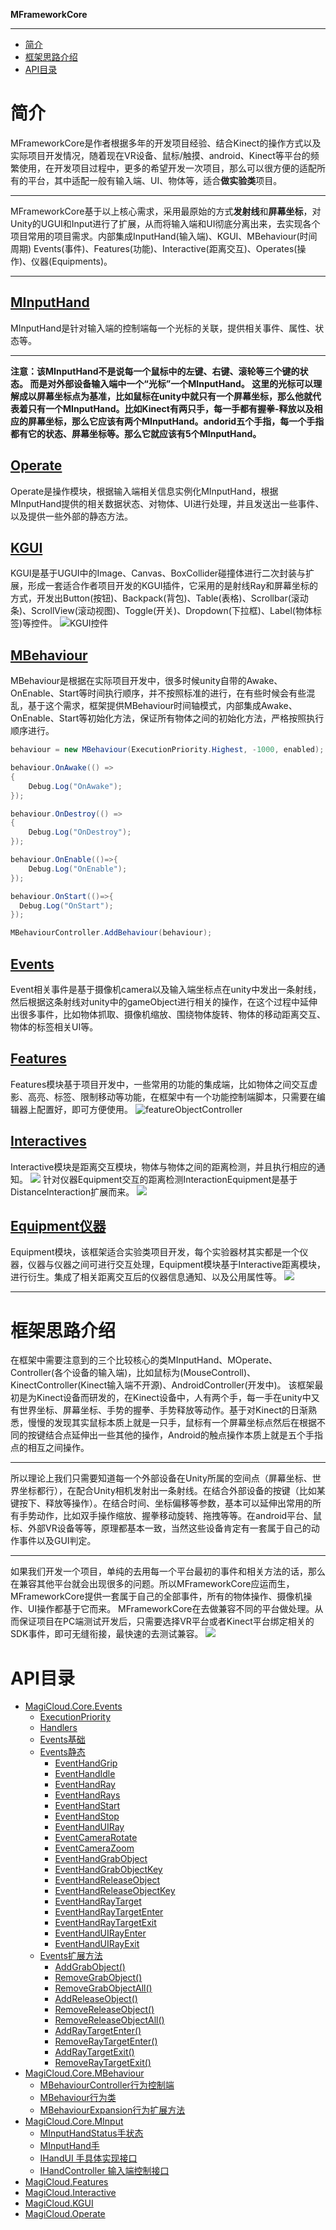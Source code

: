 **MFrameworkCore**
* * *
* [简介](#简介)
* [框架思路介绍](#框架思路介绍)
* [API目录](#api目录)

# 简介
MFrameworkCore是作者根据多年的开发项目经验、结合Kinect的操作方式以及实际项目开发情况，随着现在VR设备、鼠标/触摸、android、Kinect等平台的频繁使用，在开发项目过程中，更多的希望开发一次项目，那么可以很方便的适配所有的平台，其中适配一般有输入端、UI、物体等，适合**做实验类**项目。

* * *

MFrameworkCore基于以上核心需求，采用最原始的方式**发射线**和**屏幕坐标**，对Unity的UGUI和Input进行了扩展，从而将输入端和UI彻底分离出来，去实现各个项目常用的项目需求。内部集成InputHand(输入端)、KGUI、MBehaviour(时间周期)
Events(事件)、Features(功能)、Interactive(距离交互)、Operates(操作)、仪器(Equipments)。

* * *

## [MInputHand](https://github.com/iothua/MFrameworkCore/wiki/MagiCloud.Core.MInput#MInputHand)
MInputHand是针对输入端的控制端每一个光标的关联，提供相关事件、属性、状态等。
* * *
**注意：该MInputHand不是说每一个鼠标中的左键、右键、滚轮等三个键的状态。 而是对外部设备输入端中一个“光标”一个MInputHand。 这里的光标可以理解成以屏幕坐标点为基准，比如鼠标在unity中就只有一个屏幕坐标，那么他就代表着只有一个MInputHand。比如Kinect有两只手，每一手都有握拳-释放以及相应的屏幕坐标，那么它应该有两个MInputHand。andorid五个手指，每一个手指都有它的状态、屏幕坐标等。那么它就应该有5个MInputHand。**

## [Operate](https://github.com/iothua/MFrameworkCore/wiki/MagiCloud.Operate)
Operate是操作模块，根据输入端相关信息实例化MInputHand，根据MInputHand提供的相关数据状态、对物体、UI进行处理，并且发送出一些事件、以及提供一些外部的静态方法。

## [KGUI](https://github.com/iothua/MFrameworkCore/wiki/MagiCloud.KGUI)
KGUI是基于UGUI中的Image、Canvas、BoxCollider碰撞体进行二次封装与扩展，形成一套适合作者项目开发的KGUI插件，它采用的是射线Ray和屏幕坐标的方式，开发出Button(按钮)、Backpack(背包)、Table(表格)、Scrollbar(滚动条)、ScrollView(滚动视图)、Toggle(开关)、Dropdown(下拉框)、Label(物体标签)等控件。
![KGUI控件](https://github.com/iothua/MFrameworkCore/blob/develop/WikiPng/kgui/kgui_control.jpg)

## [MBehaviour](https://github.com/iothua/MFrameworkCore/wiki/MagiCloud.Core.MBehaviour)
MBehaviour是根据在实际项目开发中，很多时候unity自带的Awake、OnEnable、Start等时间执行顺序，并不按照标准的进行，在有些时候会有些混乱，基于这个需求，框架提供MBehaviour时间轴模式，内部集成Awake、OnEnable、Start等初始化方法，保证所有物体之间的初始化方法，严格按照执行顺序进行。

```cs
behaviour = new MBehaviour(ExecutionPriority.Highest, -1000, enabled);

behaviour.OnAwake(() =>
{
    Debug.Log("OnAwake");
});

behaviour.OnDestroy(() =>
{
    Debug.Log("OnDestroy");
});

behaviour.OnEnable(()=>{
    Debug.Log("OnEnable");
});

behaviour.OnStart(()=>{
  Debug.Log("OnStart");
});

MBehaviourController.AddBehaviour(behaviour);
```

## [Events](https://github.com/iothua/MFrameworkCore/wiki/MagiCloud.Core.Events#Events静态)
Event相关事件是基于摄像机camera以及输入端坐标点在unity中发出一条射线，然后根据这条射线对unity中的gameObject进行相关的操作，在这个过程中延伸出很多事件，比如物体抓取、摄像机缩放、围绕物体旋转、物体的移动距离交互、物体的标签相关UI等。
##  [Features](https://github.com/iothua/MFrameworkCore/wiki/MagiCloud.Features)
Features模块基于项目开发中，一些常用的功能的集成端，比如物体之间交互虚影、高亮、标签、限制移动等功能，在框架中有一个功能控制端脚本，只需要在编辑器上配置好，即可方便使用。
![featureObjectController](https://github.com/iothua/MFrameworkCore/blob/develop/WikiPng/featureObjectController.jpg)
##  [Interactives](https://github.com/iothua/MFrameworkCore/wiki/MagiCloud.Interactive)
Interactive模块是距离交互模块，物体与物体之间的距离检测，并且执行相应的通知。
![](https://github.com/iothua/MFrameworkCore/blob/develop/WikiPng/distanceIntecation.jpg)
针对仪器Equipment交互的距离检测InteractionEquipment是基于DistanceInteraction扩展而来。
![](https://github.com/iothua/MFrameworkCore/blob/develop/WikiPng/interactionEquipment.jpg)
## [Equipment仪器](https://github.com/iothua/MFrameworkCore/wiki/MagiCloud.Features#%E4%BB%AA%E5%99%A8%E7%AB%AFequipmentbase)
Equipment模块，该框架适合实验类项目开发，每个实验器材其实都是一个仪器，仪器与仪器之间可进行交互处理，Equipment模块基于Interactive距离模块，进行衍生。集成了相关距离交互后的仪器信息通知、以及公用属性等。
![](https://github.com/iothua/MFrameworkCore/blob/develop/WikiPng/equipmentBase.png)

* * *

# 框架思路介绍
在框架中需要注意到的三个比较核心的类MInputHand、MOperate、Controller(各个设备的输入端)，比如鼠标为(MouseControll)、KinectController(Kinect输入端不开源)、AndroidController(开发中)。
该框架最初是为Kinect设备而研发的，在Kinect设备中，人有两个手，每一手在unity中又有世界坐标、屏幕坐标、手势的握拳、手势释放等动作。基于对Kinect的日渐熟悉，慢慢的发现其实鼠标本质上就是一只手，鼠标有一个屏幕坐标点然后在根据不同的按键结合点延伸出一些其他的操作，Android的触点操作本质上就是五个手指点的相互之间操作。

* * *

所以理论上我们只需要知道每一个外部设备在Unity所属的空间点（屏幕坐标、世界坐标都行），在配合Unity相机发射出一条射线。在结合外部设备的按键（比如某键按下、释放等操作）。在结合时间、坐标偏移等参数，基本可以延伸出常用的所有手势动作，比如双手操作缩放、握拳移动旋转、拖拽等等。在android平台、鼠标、外部VR设备等等，原理都基本一致，当然这些设备肯定有一套属于自己的动作事件以及GUI判定。

* * *

如果我们开发一个项目，单纯的去用每一个平台最初的事件和相关方法的话，那么在兼容其他平台就会出现很多的问题。所以MFrameworkCore应运而生，MFrameworkCore提供一套属于自己的全部事件，所有的物体操作、摄像机操作、UI操作都基于它而来。 MFrameworkCore在去做兼容不同的平台做处理。从而保证项目在PC端测试开发后，只需要选择VR平台或者Kinect平台绑定相关的SDK事件，即可无缝衔接，最快速的去测试兼容。
![](https://github.com/iothua/MFrameworkCore/blob/develop/WikiPng/%E7%BB%93%E6%9E%84%E5%9B%BE.jpg)

API目录
=================
* [MagiCloud.Core.Events](https://github.com/iothua/MFrameworkCore/wiki/MagiCloud.Core.Events)
   * [ExecutionPriority](https://github.com/iothua/MFrameworkCore/wiki/MagiCloud.Core.Events#executionpriority)
   * [Handlers](https://github.com/iothua/MFrameworkCore/wiki/MagiCloud.Core.Events#handlers) 
   * [Events基础](https://github.com/iothua/MFrameworkCore/wiki/MagiCloud.Core.Events#events基础) 
   * [Events静态](https://github.com/iothua/MFrameworkCore/wiki/MagiCloud.Core.Events#events静态)
      * [EventHandGrip](https://github.com/iothua/MFrameworkCore/wiki/MagiCloud.Core.Events#eventhandgrip)
      * [EventHandIdle](https://github.com/iothua/MFrameworkCore/wiki/MagiCloud.Core.Events#eventhandidle)
      * [EventHandRay](https://github.com/iothua/MFrameworkCore/wiki/MagiCloud.Core.Events#eventhandray)
      * [EventHandRays](https://github.com/iothua/MFrameworkCore/wiki/MagiCloud.Core.Events#eventhandrays)
      * [EventHandStart](https://github.com/iothua/MFrameworkCore/wiki/MagiCloud.Core.Events#eventhandstart)
      * [EventHandStop](https://github.com/iothua/MFrameworkCore/wiki/MagiCloud.Core.Events#eventhandstop)
      * [EventHandUIRay](https://github.com/iothua/MFrameworkCore/wiki/MagiCloud.Core.Events#eventhanduiray)
      * [EventCameraRotate](https://github.com/iothua/MFrameworkCore/wiki/MagiCloud.Core.Events#eventcamerarotate)
      * [EventCameraZoom](https://github.com/iothua/MFrameworkCore/wiki/MagiCloud.Core.Events#eventcamerazoom)
      * [EventHandGrabObject](https://github.com/iothua/MFrameworkCore/wiki/MagiCloud.Core.Events#eventhandgrabobject)
      * [EventHandGrabObjectKey](https://github.com/iothua/MFrameworkCore/wiki/MagiCloud.Core.Events#eventhandgrabobjectkey)
      * [EventHandReleaseObject](https://github.com/iothua/MFrameworkCore/wiki/MagiCloud.Core.Events#eventhandreleaseobject)
      * [EventHandReleaseObjectKey](https://github.com/iothua/MFrameworkCore/wiki/MagiCloud.Core.Events#eventhandreleaseobjectkey)
      * [EventHandRayTarget](https://github.com/iothua/MFrameworkCore/wiki/MagiCloud.Core.Events#eventhandraytarget)
      * [EventHandRayTargetEnter](https://github.com/iothua/MFrameworkCore/wiki/MagiCloud.Core.Events#eventhandraytargetenter)
      * [EventHandRayTargetExit](https://github.com/iothua/MFrameworkCore/wiki/MagiCloud.Core.Events#eventhandraytargetexit)
      * [EventHandUIRayEnter](https://github.com/iothua/MFrameworkCore/wiki/MagiCloud.Core.Events#eventhanduirayenter)
      * [EventHandUIRayExit](https://github.com/iothua/MFrameworkCore/wiki/MagiCloud.Core.Events#eventhanduirayexit)
   * [Events扩展方法](https://github.com/iothua/MFrameworkCore/wiki/MagiCloud.Core.Events#events扩展方法)
      * [AddGrabObject()](https://github.com/iothua/MFrameworkCore/wiki/MagiCloud.Core.Events#addgrabobject)
      * [RemoveGrabObject()](https://github.com/iothua/MFrameworkCore/wiki/MagiCloud.Core.Events#removegrabobject)
      * [RemoveGrabObjectAll()](https://github.com/iothua/MFrameworkCore/wiki/MagiCloud.Core.Events#removegrabobjectall)
      * [AddReleaseObject()](https://github.com/iothua/MFrameworkCore/wiki/MagiCloud.Core.Events#addreleaseobject)
      * [RemoveReleaseObject()](https://github.com/iothua/MFrameworkCore/wiki/MagiCloud.Core.Events#removereleaseobject)
      * [RemoveReleaseObjectAll()](https://github.com/iothua/MFrameworkCore/wiki/MagiCloud.Core.Events#removereleaseobjectall)
      * [AddRayTargetEnter()](https://github.com/iothua/MFrameworkCore/wiki/MagiCloud.Core.Events#addraytargetenter)
      * [RemoveRayTargetEnter()](https://github.com/iothua/MFrameworkCore/wiki/MagiCloud.Core.Events#removeraytargetenter)
      * [AddRayTargetExit()](https://github.com/iothua/MFrameworkCore/wiki/MagiCloud.Core.Events#addraytargetexit)
      * [RemoveRayTargetExit()](https://github.com/iothua/MFrameworkCore/wiki/MagiCloud.Core.Events#removeraytargetexit)
* [MagiCloud.Core.MBehaviour](https://github.com/iothua/MFrameworkCore/wiki/MagiCloud.Core.MBehaviour)
  * [MBehaviourController行为控制端](https://github.com/iothua/MFrameworkCore/wiki/MagiCloud.Core.MBehaviour#mbehaviourcontroller)
  * [MBehaviour行为类](https://github.com/iothua/MFrameworkCore/wiki/MagiCloud.Core.MBehaviour#mbehaviour)
  * [MBehaviourExpansion行为扩展方法](https://github.com/iothua/MFrameworkCore/wiki/MagiCloud.Core.MBehaviour#mbehaviourexpansion)
* [MagiCloud.Core.MInput](https://github.com/iothua/MFrameworkCore/wiki/MagiCloud.Core.MInput)
  * [MInputHandStatus手状态](https://github.com/iothua/MFrameworkCore/wiki/MagiCloud.Core.MInput#minputhandstatus)
  * [MInputHand手](https://github.com/iothua/MFrameworkCore/wiki/MagiCloud.Core.MInput#minputhand)
  * [IHandUI 手具体实现接口](https://github.com/iothua/MFrameworkCore/wiki/MagiCloud.Core.MInput#minputhand)
  * [IHandController 输入端控制接口](https://github.com/iothua/MFrameworkCore/wiki/MagiCloud.Core.MInput#ihandcontroller)
* [MagiCloud.Features](https://github.com/iothua/MFrameworkCore/wiki/MagiCloud.Features)
* [MagiCloud.Interactive](https://github.com/iothua/MFrameworkCore/wiki/MagiCloud.Interactive)
* [MagiCloud.KGUI](https://github.com/iothua/MFrameworkCore/wiki/MagiCloud.KGUI)
* [MagiCloud.Operate](https://github.com/iothua/MFrameworkCore/wiki/MagiCloud.Operate)

